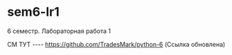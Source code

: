 # sem6-lr1
6 семестр. Лабораторная работа 1


СМ ТУТ ---- https://github.com/TradesMark/python-6    (Ссылка обновлена)
